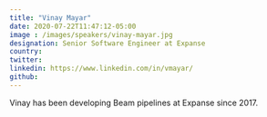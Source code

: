 ```yaml
---
title: "Vinay Mayar"
date: 2020-07-22T11:47:12-05:00
image : /images/speakers/vinay-mayar.jpg
designation: Senior Software Engineer at Expanse
country: 
twitter: 
linkedin: https://www.linkedin.com/in/vmayar/
github: 
---
```


Vinay has been developing Beam pipelines at Expanse since 2017.
